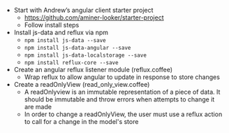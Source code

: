 - Start with Andrew’s angular client starter project
  * https://github.com/aminer-looker/starter-project
  * Follow install steps
- Install js-data and reflux via npm
  * `npm install js-data --save`
  * `npm install js-data-angular --save`
  * `npm install js-data-localstorage --save`
  * `npm install reflux-core --save`
- Create an angular reflux listener module (reflux.coffee)
  * Wrap reflux to allow angular to update in response to store changes
- Create a readOnlyView (read_only_view.coffee)
  * A readOnlyview is an immutable representation of a piece of data. It should be immutable and throw errors when attempts to change it are made
  * In order to change a readOnlyView, the user must use a reflux action to call for a change in the model's store
